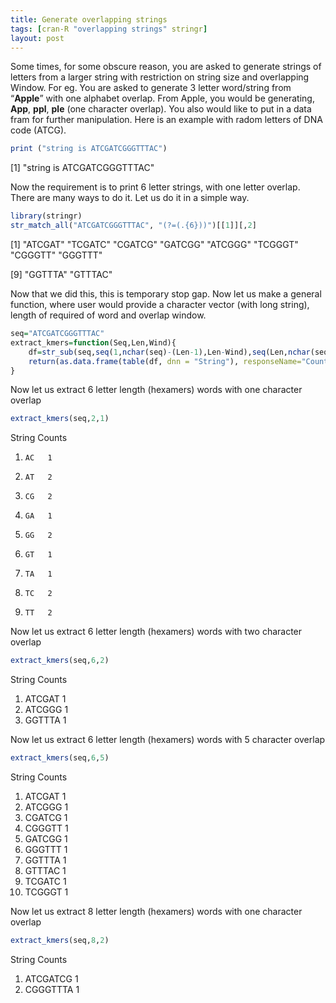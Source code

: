 ```yaml
---
title: Generate overlapping strings
tags: [cran-R "overlapping strings" stringr]
layout: post
---
```

Some times, for some obscure reason, you are asked to generate strings
of letters from a larger string with restriction on string size and
overlapping Window. For eg. You are asked to generate 3 letter
word/string from “**Apple**” with one alphabet overlap. From Apple, you
would be generating, **App**, **ppl**, **ple** (one character overlap). You also
would like to put in a data fram for further manipulation. Here is an
example with radom letters of DNA code (ATCG).

``` r
print ("string is ATCGATCGGGTTTAC")
```

[1] "string is ATCGATCGGGTTTAC"

Now the requirement is to print 6 letter strings, with one letter
overlap. There are many ways to do it. Let us do it in a simple way.

``` r
library(stringr)
str_match_all("ATCGATCGGGTTTAC", "(?=(.{6}))")[[1]][,2]
```

[1] "ATCGAT" "TCGATC" "CGATCG" "GATCGG" "ATCGGG" "TCGGGT" "CGGGTT" "GGGTTT"

[9] "GGTTTA" "GTTTAC"

Now that we did this, this is temporary stop gap. Now let us make a
general function, where user would provide a character vector (with long
string), length of required of word and overlap window.

``` r
seq="ATCGATCGGGTTTAC"
extract_kmers=function(Seq,Len,Wind){
    df=str_sub(seq,seq(1,nchar(seq)-(Len-1),Len-Wind),seq(Len,nchar(seq),Len-Wind))
    return(as.data.frame(table(df, dnn = "String"), responseName="Counts"))
}
```

Now let us extract 6 letter length (hexamers) words with one character
overlap

``` r
extract_kmers(seq,2,1)
```

String Counts
1.     AC	1
2.     AT	2
3.     CG	2
4.     GA	1
5.     GG	2
6.     GT	1
7.     TA	1
8.     TC	2
9.     TT	2

Now let us extract 6 letter length (hexamers) words with two character
overlap

``` r
extract_kmers(seq,6,2)
```

String Counts
1. ATCGAT	1
2. ATCGGG	1
3. GGTTTA	1

Now let us extract 6 letter length (hexamers) words with 5 character
overlap

``` r
extract_kmers(seq,6,5)
```

 String Counts
1.  ATCGAT	1
2.  ATCGGG	1
3.  CGATCG	1
4.  CGGGTT	1
5.  GATCGG	1
6.  GGGTTT	1
7.  GGTTTA	1
8.  GTTTAC	1
9.  TCGATC	1
10. TCGGGT	1

Now let us extract 8 letter length (hexamers) words with one character
overlap

``` r
extract_kmers(seq,8,2)
```

  String Counts
1. ATCGATCG	1
2. CGGGTTTA	1
